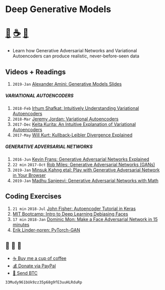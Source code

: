 # Deep Generative Models
# [🐳][x2] [☕️][x0] [🧧][x1]

- Learn how Generative Adversarial Networks and Variational Autoencoders can produce realistic,
never-before-seen data

## Videos + Readings
1. `2019-Jan` [Alexander Amini: Generative Models Slides][r9]

##### VARIATIONAL AUTOENCODERS
1. `2018-Feb` [Irhum Shafkat: Intuitively Understanding Variational Autoencoders][r1]
2. `2018-Mar` [Jeremy Jordan: Variational Autoencoders][r2]
3. `2017-Dec` [Keita Kurita: An Intuitive Explanation of Variational Autoencoders][r3]
4. `2017-May` [Will Kurt: Kullback-Leibler Divergence Explained][r4]

##### GENERATIVE ADVERSARIAL NETWORKS
1. `2016-Jun` [Kevin Frans: Generative Adversarial Networks Explained][r8]
2. `22 min` `2017-Oct` [Rob Miles: Generative Adversarial Networks (GANs)][v1]
3. `2019-Jan` [Minsuk Kahng etal: Play with Generative Adversarial Network in Your Browser][r6]
4. `2019-Jan` [Madhu Sanjeevi: Generative Adversarial Networks with Math][r7]

## Coding Exercises
1. `21 min` `2018-Jul` [John Fisher: Autoencoder Tutorial in Keras][v0]
2. [MIT Bootcamp: Intro to Deep Learning Debiasing Faces][c1]
3. `17 min` `2018-Jan` [Dominic Mon: Make a Face Adversarial Network in 15 minutes][v2]
4. [Erik Linder-noren: PyTorch-GAN][c2]

## 🐳 🐳 🐳
- [☕️ Buy me a cup of coffee][x0]
- [💰 Donate via PayPal][x1]
- [💙 Send BTC][x2]

```
33Mudy961bUk9zz35p68g9fE3uuHLRduRp
```

[x0]: https://ko-fi.com/minimithi "Buy me a cup of coffee!"
[x1]: https://paypal.me/minimithi "Donate with PayPal"
[x2]: #-- "33Mudy961bUk9zz35p68g9fE3uuHLRduRp"

[v0]: http://youtu.be/uCaPP4blYAg
[v1]: https://youtu.be/Sw9r8CL98n0
[v2]: https://youtu.be/qbW-X6iW5jE

[r1]: https://towardsdatascience.com/intuitively-understanding-variational-autoencoders-1bfe67eb5daf
[r2]: https://www.jeremyjordan.me/variational-autoencoders
[r3]: http://mlexplained.com/2017/12/28/an-intuitive-explanation-of-variational-autoencoders-vaes-part-1
[r4]: https://www.countbayesie.com/blog/2017/5/9/kullback-leibler-divergence-explained

[r6]: https://poloclub.github.io/ganlab/
[r7]: https://medium.com/deep-math-machine-learning-ai/ch-14-general-adversarial-networks-gans-with-math-1318faf46b43
[r8]: http://kvfrans.com/generative-adversial-networks-explained/
[r9]: http://introtodeeplearning.com/materials/2019_6S191_L4.pdf

[c1]: https://github.com/aamini/introtodeeplearning_labs/blob/master/lab2/Part2_debiasing_solution.ipynb
[c2]: https://github.com/eriklindernoren/PyTorch-GAN
